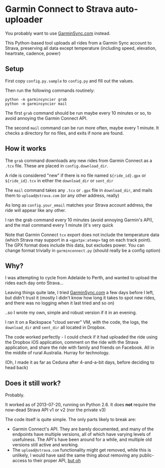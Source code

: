 # Garmin Connect to Strava auto-uploader

You probably want to use [GarminSync.com](http://www.garminsync.com/)
instead.

This Python-based tool uploads all rides from a Garmin Sync account to
Strava, preserving all data except temperature (including speed,
elevation, heartrate, cadence, power)

## Setup

First copy `config.py.sample` to `config.py` and fill out the values.

Then run the following commands routinely:

    python -m garminsyncier grab
    python -m garminsyncier mail

The first `grab` command should be run maybe every 10 minutes or so,
to avoid annoying the Garmin Connect API.

The second `mail` command can be run more often, maybe every 1
minute. It checks a directory for no files, and exits if none are
found.

## How it works

The `grab` command downloads any new rides from Garmin Connect as a
`.tcx` file. These are placed in `config.download_dir`.

A ride is considered "new" if there is no file named `${ride_id}.gpx`
or `${ride_id}.tcx` in either the `download_dir` or `sent_dir`

The `mail` command takes any `.tcx` or `.gpx` file in `download_dir`,
and mails them to `upload@strava.com` (or any other address, really)

As long as `config.your_email` matches your Strava account address,
the ride will appear like any other.


I ran the grab command every 10 minutes (avoid annoying Garmin's API),
and the mail command every 1 minute (it's very quick


Note that Garmin Connect `tcx` export does not include the temperature
data (which Strava may support in a `<gpxtpx:atemp>` tag on each track
point). The GPX format does include this data, but excludes power. You
can change format trivially in `garminconnect.py` (should really be a
config option)


## Why?

I was attempting to cycle from Adelaide to Perth, and wanted to upload
the rides each day onto Strava...

Leaving things quite late, I tried
[GarminSync.com](http://www.garminsync.com/) a few days before I left,
but didn't trust it (mostly I didn't know how long it takes to spot
new rides, and there was no logging when it last tried and so on)

..so I wrote my own, simple and robust version if it in an evening.

I ran it on a Rackspace "cloud server" VM, with the code, the logs,
the `download_dir` and `sent_dir` all located in Dropbox.

The code worked perfectly - I could check if it had uploaded the ride
using the Dropbox iOS application, comment on the ride with the Strava
application, and share the ride with family and friends on
Facebook. All in the middle of rural Australia. Hurray for technology.

(Oh, I made it as far as Ceduna after 4-and-a-bit days, before
deciding to head back)

## Does it still work?

Probably.

It worked as of 2013-07-20, running on Python 2.6. It does **not**
require the now-dead Strava API v1 or v2 (nor the private v3)

The code itself is quite simple. The only parts likely to break are:

* Garmin Connect's API. They are barely documented, and many of the
  endpoints have multiple versions, all of which have varying levels
  of usefulness. The API's have been around for a while, and multiple
  old versions still active and working.
* The `upload@strava.com` functionality might get removed, while this
  is unlikely, I would have said the same thing about removing any
  public-access to their proper API,
  [but oh](http://www.dcrainmaker.com/2013/07/cutting-removing-functionality.html)

